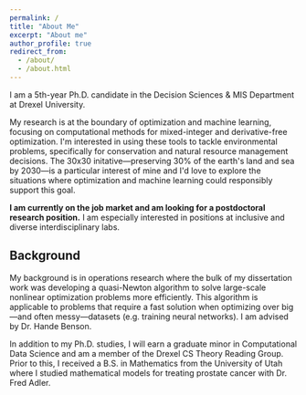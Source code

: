 ```yaml
---
permalink: /
title: "About Me"
excerpt: "About me"
author_profile: true
redirect_from: 
  - /about/
  - /about.html
---
```



I am a 5th-year Ph.D. candidate in the Decision Sciences & MIS Department at Drexel University. 

My research is at the boundary of optimization and machine learning, focusing on computational methods for mixed-integer and derivative-free optimization. I'm interested in using these tools to tackle environmental problems, specifically for conservation and natural resource management decisions. The 30x30 initative&mdash;preserving 30% of the earth's land and sea by 2030&mdash;is a particular interest of mine and I'd love to explore the situations where optimization and machine learning could responsibly support this goal. 

**I am currently on the job market and am looking for a postdoctoral research position.** I am especially interested in positions at inclusive and diverse interdisciplinary labs. 

## Background 
My background is in operations research where the bulk of my dissertation work was developing a quasi-Newton algorithm to solve large-scale nonlinear optimization problems more efficiently.  This algorithm is applicable to problems that require a fast solution when optimizing over big—and often messy—datasets (e.g. training neural networks). I am advised by Dr. Hande Benson. 

In addition to my Ph.D. studies, I will earn a graduate minor in Computational Data Science and am a member of the Drexel CS Theory Reading Group. Prior to this, I received a B.S. in Mathematics from the University of Utah where I studied mathematical models for treating prostate cancer with Dr. Fred Adler.
